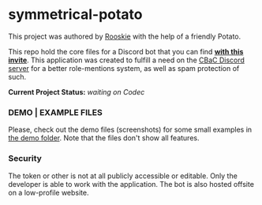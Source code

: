 # symmetrical-potato

This project was authored by [Rooskie](https://hauge.rocks) with the help of a friendly Potato.

This repo hold the core files for a Discord bot that you can find **[with this invite](https://discord.com/oauth2/authorize?client_id=766473369934626827&permissions=268511248&scope=bot&)**. This application was created to fulfill a need on the [CBaC Discord server](https://discord.gg/UZDMYx5) for a better role-mentions system, as well as spam protection of such.

**Current Project Status:** *waiting on Codec*

### DEMO | EXAMPLE FILES

Please, check out the demo files (screenshots) for some small examples in [the demo folder](https://github.com/GalaxySH/symmetrical-potato/tree/main/docs). Note that the files don't show all features.

### Security

The token or other is not at all publicly accessible or editable. Only the developer is able to work with the application. The bot is also hosted offsite on a low-profile website.